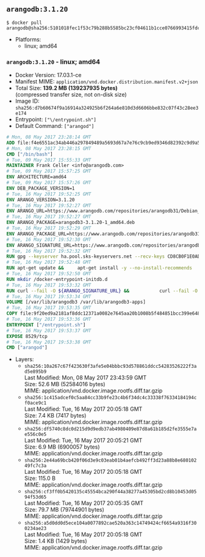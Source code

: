 ## `arangodb:3.1.20`

```console
$ docker pull arangodb@sha256:5101018fec1f53c79b288b5585bc23cf04611b1cce0766993415fdcaca1c4db4
```

-	Platforms:
	-	linux; amd64

### `arangodb:3.1.20` - linux; amd64

-	Docker Version: 17.03.1-ce
-	Manifest MIME: `application/vnd.docker.distribution.manifest.v2+json`
-	Total Size: **139.2 MB (139237935 bytes)**  
	(compressed transfer size, not on-disk size)
-	Image ID: `sha256:d7b60674f9a16914a324925b6f264a6e810d3d6606bbe832c07f43c28ee3e174`
-	Entrypoint: `["\/entrypoint.sh"]`
-	Default Command: `["arangod"]`

```dockerfile
# Mon, 08 May 2017 23:28:14 GMT
ADD file:f4e6551ac34ab446a297849489a5693d67a7e76c9cb9ed9346d82392c9d9a5fe in / 
# Mon, 08 May 2017 23:28:15 GMT
CMD ["/bin/bash"]
# Tue, 09 May 2017 15:55:33 GMT
MAINTAINER Frank Celler <info@arangodb.com>
# Tue, 09 May 2017 15:57:25 GMT
ENV ARCHITECTURE=amd64
# Tue, 09 May 2017 15:57:26 GMT
ENV DEB_PACKAGE_VERSION=1
# Tue, 16 May 2017 19:52:25 GMT
ENV ARANGO_VERSION=3.1.20
# Tue, 16 May 2017 19:52:27 GMT
ENV ARANGO_URL=https://www.arangodb.com/repositories/arangodb31/Debian_8.0
# Tue, 16 May 2017 19:52:27 GMT
ENV ARANGO_PACKAGE=arangodb3-3.1.20-1_amd64.deb
# Tue, 16 May 2017 19:52:29 GMT
ENV ARANGO_PACKAGE_URL=https://www.arangodb.com/repositories/arangodb31/Debian_8.0/amd64/arangodb3-3.1.20-1_amd64.deb
# Tue, 16 May 2017 19:52:30 GMT
ENV ARANGO_SIGNATURE_URL=https://www.arangodb.com/repositories/arangodb31/Debian_8.0/amd64/arangodb3-3.1.20-1_amd64.deb.asc
# Tue, 16 May 2017 19:52:32 GMT
RUN gpg --keyserver ha.pool.sks-keyservers.net --recv-keys CD8CB0F1E0AD5B52E93F41E7EA93F5E56E751E9B
# Tue, 16 May 2017 19:52:48 GMT
RUN apt-get update &&     apt-get install -y --no-install-recommends         libjemalloc1 	libsnappy1         ca-certificates         pwgen         curl     &&     rm -rf /var/lib/apt/lists/*
# Tue, 16 May 2017 19:52:50 GMT
RUN mkdir /docker-entrypoint-initdb.d
# Tue, 16 May 2017 19:53:32 GMT
RUN curl --fail -O ${ARANGO_SIGNATURE_URL} &&           curl --fail -O ${ARANGO_PACKAGE_URL} &&             gpg --verify ${ARANGO_PACKAGE}.asc &&     (echo arangodb3 arangodb3/password password test | debconf-set-selections) &&     (echo arangodb3 arangodb3/password_again password test | debconf-set-selections) &&     DEBIAN_FRONTEND="noninteractive" dpkg -i ${ARANGO_PACKAGE} &&     rm -rf /var/lib/arangodb3/* &&     sed -ri         -e 's!127\.0\.0\.1!0.0.0.0!g'         -e 's!^(file\s*=).*!\1 -!'         -e 's!^#\s*uid\s*=.*!uid = arangodb!'         -e 's!^#\s*gid\s*=.*!gid = arangodb!'         /etc/arangodb3/arangod.conf     &&     DEBIAN_FRONTEND="noninteractive" apt-get purge -y --auto-remove ca-certificates &&     rm -f ${ARANGO_PACKAGE}*
# Tue, 16 May 2017 19:53:34 GMT
VOLUME [/var/lib/arangodb3 /var/lib/arangodb3-apps]
# Tue, 16 May 2017 19:53:35 GMT
COPY file:9f20ed9a2181af8ddc12371a0082e7645aa20b1008b5f484851bcc399e64801e in /entrypoint.sh 
# Tue, 16 May 2017 19:53:36 GMT
ENTRYPOINT ["/entrypoint.sh"]
# Tue, 16 May 2017 19:53:37 GMT
EXPOSE 8529/tcp
# Tue, 16 May 2017 19:53:38 GMT
CMD ["arangod"]
```

-	Layers:
	-	`sha256:10a267c67f423630f3afe5e04bbbc93d578861ddcc54283526222f3ad5e895b9`  
		Last Modified: Mon, 08 May 2017 23:43:59 GMT  
		Size: 52.6 MB (52584016 bytes)  
		MIME: application/vnd.docker.image.rootfs.diff.tar.gzip
	-	`sha256:1c415adcef0c5aa84cc33b9fe23c4b6f34dc4c33338f76334184194cf0ace9c1`  
		Last Modified: Tue, 16 May 2017 20:05:18 GMT  
		Size: 7.4 KB (7417 bytes)  
		MIME: application/vnd.docker.image.rootfs.diff.tar.gzip
	-	`sha256:df5740c8dc0d215d9d9edb37ab4980409e87d8a61b185d2fe3555e7ae556c0e5`  
		Last Modified: Tue, 16 May 2017 20:05:21 GMT  
		Size: 6.9 MB (6900057 bytes)  
		MIME: application/vnd.docker.image.rootfs.diff.tar.gzip
	-	`sha256:2e44a69bcb420f06d3e9c03eab01b4aefcb492ff3d23a88b8e68010249fc7c3a`  
		Last Modified: Tue, 16 May 2017 20:05:18 GMT  
		Size: 115.0 B  
		MIME: application/vnd.docker.image.rootfs.diff.tar.gzip
	-	`sha256:cf3ff0b5420135c45554bca290f44a38277a45305bd2cd8b10453d0594f53d65`  
		Last Modified: Tue, 16 May 2017 20:05:35 GMT  
		Size: 79.7 MB (79744901 bytes)  
		MIME: application/vnd.docker.image.rootfs.diff.tar.gzip
	-	`sha256:a5d0dd0d5ece104a0077892cae520a363c14749424cf6654a9316f300234ae23`  
		Last Modified: Tue, 16 May 2017 20:05:18 GMT  
		Size: 1.4 KB (1429 bytes)  
		MIME: application/vnd.docker.image.rootfs.diff.tar.gzip
